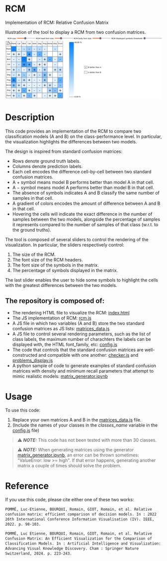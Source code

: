 # RCM

Implementation of RCM: Relative Confusion Matrix

Illustration of the tool to display a RCM from two confusion matrices. 
![image](./RCM.png)


# Description

This code provides an implementation of the RCM to compare two classification models (A and B) on the class-performance level. 
In particular, the visualization highlights the differences between two models. 

The design is inspired from standard confusion matrices: 
- Rows denote ground truth labels.
- Columns denote prediction labels.
- Each cell encodes the difference cell-by-cell between two standard confusion matrices. 
- A $+$ symbol means model B performs better than model A in that cell. 
- A $-$ symbol means model A performs better than model B in that cell. 
- The absence of symbols indicates A and B classify the same number of samples in that cell. 
- A gradient of colors encodes the amount of difference between A and B in that cell.
- Hovering the cells will indicate the exact difference in the number of samples between the two models, alongside the percentage of samples it represents compared to the number of samples of that class (w.r.t. to the ground truths).  

The tool is composed of several sliders to control the rendering of the visualization. In particular, the sliders respectively control: 
1. The size of the RCM.
2. The font size of the RCM headers.
3. The font size of the symbols in the matrix.
4. The percentage of symbols displayed in the matrix.

The last slider enables the user to hide some symbols to highlight the cells with the greatest differences between the two models. 

## The repository is composed of: 
- The rendering HTML file to visualize the RCM: [index.html](index.html)
- The JS implementation of RCM: [rcm.js](rcm.js)
- A JS file in which two variables (A and B) store the two standard confusion matrices as JS lists: [matrices_data.js](matrices_data.js)
- A JS file to control several rendering parameters, such as the list of class labels, the maximum number of charachters the labels can be displayed with, the HTML font_family, etc: [config.js](config.js)
- The code that controls that the standard confusion matrices are well-constructed and compatible with one another: [checker.js](checker.js) and [problems_display.js](problems_display.js)
- A python sample of code to generate examples of standard confusion matrices with density and minimum recall parameters that attempt to mimic realistic models: [matrix_generator.ipynb](matrix_generator.ipynb) 


# Usage

To use this code: 
1. Replace your own matrices A and B in the [matrices_data.js](matrices_data.js) file.
2. (Include the names of your classes in the *classes_name* variable in the [config.js](config.js) file)

> ⚠️ **_NOTE:_** This code has not been tested with more than 30 classes. 

> ⚠️ **_NOTE:_** When generating matrices using the generator [matrix_generator.ipynb](matrix_generator.ipynb), an error can be thrown sometimes: "ValueError: low >= high". If that error happens, generating another matrix a couple of times should solve the problem. 


# Reference

If you use this code, please cite either one of these two works: 

```
POMMÉ, Luc-Etienne, BOURQUI, Romain, GIOT, Romain, et al. Relative confusion matrix: efficient comparison of decision models. In : 2022 26th International Conference Information Visualisation (IV). IEEE, 2022. p. 98-103.
```

```
POMMÉ, Luc Etienne, BOURQUI, Romain, GIOT, Romain, et al. Relative Confusion Matrix: An Efficient Visualization for the Comparison of Classification Models. In : Artificial Intelligence and Visualization: Advancing Visual Knowledge Discovery. Cham : Springer Nature Switzerland, 2024. p. 223-243.
```